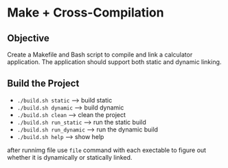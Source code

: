 # Make + Cross-Compilation

## Objective

Create a Makefile and Bash script to compile and link a calculator application. The application should support both static and dynamic linking.

## Build the Project

- `./build.sh static`       --> build static
- `./build.sh dynamic`      --> build dynamic
- `./build.sh clean`        --> clean the project
- `./build.sh run_static`   --> run the static build
- `./build.sh run_dynamic`  --> run the dynamic build
- `./build.sh help`         --> show help
  
after runnimg file use `file` command with each exectable to figure out whether it is dynamically or statically linked.
